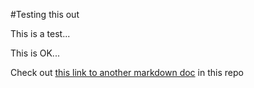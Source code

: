 #Testing this out


This is a test...

This is OK...

Check out [this link to another markdown doc](../TestDir2/test2-1.md) in this repo

